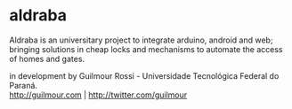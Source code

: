# aldraba
Aldraba is an universitary project to integrate arduino, android and web; bringing solutions in cheap locks and mechanisms to automate the access of homes and gates.

in development by Guilmour Rossi - Universidade Tecnológica Federal do Paraná. <br>
http://guilmour.com | http://twitter.com/guilmour
